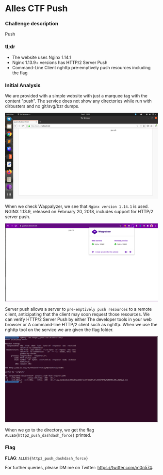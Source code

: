 # Alles CTF Push


### Challenge description
Push


### tl;dr
+ The website uses Nginx 1.14.1
+ Nginx 1.13.9+ versions has HTTP/2 Server Push 
+ Command-Line Client nghttp pre‑emptively push resources including the flag

### Initial Analysis
We are provided with a simple website with just a marquee tag with the content "push". The service does not show any directories while run with dirbusters and no git/svg/bzr dumps.

![](/posts/files/allesctf_push/one.png)

When we check Wappalyzer, we see that `Nginx version 1.14.1` is used. NGINX 1.13.9, released on February 20, 2018, includes support for HTTP/2 server push. 

![](/posts/files/allesctf_push/two.png)

Server push allows a server to `pre‑emptively push resources` to a remote client, anticipating that the client may soon request those resources. We can verify HTTP/2 Server Push by either The developer tools in your web browser or A command‑line HTTP/2 client such as nghttp. When we use the nghttp tool on the service we are given the flag folder.

![](/posts/files/allesctf_push/three.png)

When we go to the directory, we get the flag `ALLES{http2_push_dashdash_force}` printed. 


### Flag

**FLAG**: `ALLES{http2_push_dashdash_force}`

For further queries, please DM me on Twitter: <https://twitter.com/m0n574>.
